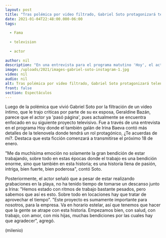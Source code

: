 ```yaml
---
layout: post
title: "Tras polémica por video filtrado, Gabriel Soto protagonizará telenovela '¿Te acuerdas de mí?'"
date: 2021-01-04T22:48:00.000-06:00
tags:
  
  - Fama
  
  - television
  
  - actor
  
author: nil
description: "En una entrevista para el programa matutino 'Hoy', el actor habló de su próximo proyecto televisivo que sale al aire el 18 de enero. "
image: /uploads/2021/images-gabriel-soto-instagram-1.jpg
video: nil
audio: nil
alt: Tras polémica por video filtrado, Gabriel Soto protagonizará telenovela '¿Te acuerdas de mí?'
front: false
section: Espectáculos
---
```


Luego de la polémica que vivió Gabriel Soto por la filtración de un video íntimo, que le trajo criticas por parte de su ex esposa, Geraldine Bazán, parece que el actor ya 'pasó página', pues actualmente se encuentra enfocado en su siguiente proyecto televisivo. Fue a través de una entrevista en el programa Hoy donde el también galán de Irina Baeva contó más detalles de la telenovela donde tendrá un rol protagónico, ¿Te acuerdas de mí?. Destaca que esta ficción comenzará a transmitirse el próximo 18 de enero.  

"Me da muchísima emoción no solamente la gran bendición de estar trabajando, sobre todo en estas épocas donde el trabajo es una bendición enorme, sino que también en esta historia; es una historia llena de pasión, intriga, bien fuerte, bien poderosa", contó Soto. 

Posteriormente, el actor señaló que a pesar de estar realizando grabaciones en la playa, no ha tenido tiempo de tomarse un descanso junto a Irina: "Hemos estado con ritmos de trabajo bastante pesados, pero sabemos que así es esto. Sobre todo en locaciones hay que tratar de aprovechar el tiempo". "Este proyecto es sumamente importante para nosotros, para la empresa. Va en horario estelar, así que tenemos que hacer que la gente se atrape con esta historia. Empezamos bien, con salud, con trabajo, con amor, con mis hijas, muchas bendiciones por las cuales hay que agradecer", agregó. 

(milenio)